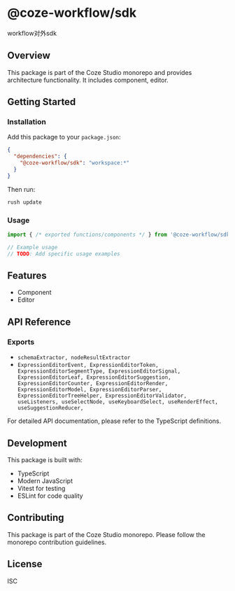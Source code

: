 # @coze-workflow/sdk

workflow对外sdk

## Overview

This package is part of the Coze Studio monorepo and provides architecture functionality. It includes component, editor.

## Getting Started

### Installation

Add this package to your `package.json`:

```json
{
  "dependencies": {
    "@coze-workflow/sdk": "workspace:*"
  }
}
```

Then run:

```bash
rush update
```

### Usage

```typescript
import { /* exported functions/components */ } from '@coze-workflow/sdk';

// Example usage
// TODO: Add specific usage examples
```

## Features

- Component
- Editor

## API Reference

### Exports

- `schemaExtractor, nodeResultExtractor`
- `ExpressionEditorEvent,
  ExpressionEditorToken,
  ExpressionEditorSegmentType,
  ExpressionEditorSignal,
  ExpressionEditorLeaf,
  ExpressionEditorSuggestion,
  ExpressionEditorCounter,
  ExpressionEditorRender,
  ExpressionEditorModel,
  ExpressionEditorParser,
  ExpressionEditorTreeHelper,
  ExpressionEditorValidator,
  useListeners,
  useSelectNode,
  useKeyboardSelect,
  useRenderEffect,
  useSuggestionReducer,`


For detailed API documentation, please refer to the TypeScript definitions.

## Development

This package is built with:

- TypeScript
- Modern JavaScript
- Vitest for testing
- ESLint for code quality

## Contributing

This package is part of the Coze Studio monorepo. Please follow the monorepo contribution guidelines.

## License

ISC
